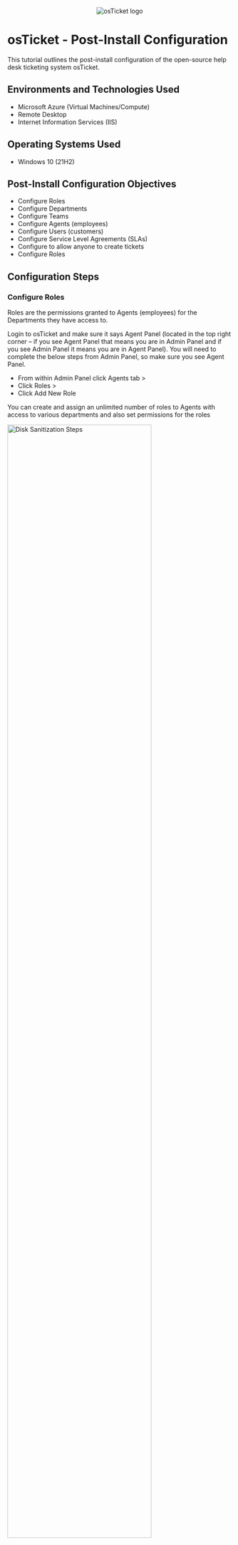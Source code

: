 <p align="center">
<img src="https://i.imgur.com/Clzj7Xs.png" alt="osTicket logo"/>
</p>

<h1>osTicket - Post-Install Configuration</h1>
This tutorial outlines the post-install configuration of the open-source help desk ticketing system osTicket.<br />


<h2>Environments and Technologies Used</h2>

- Microsoft Azure (Virtual Machines/Compute)
- Remote Desktop
- Internet Information Services (IIS)

<h2>Operating Systems Used </h2>

- Windows 10</b> (21H2)

<h2>Post-Install Configuration Objectives</h2>

- Configure Roles
- Configure Departments
- Configure Teams
- Configure Agents (employees)
- Configure Users (customers)
- Configure Service Level Agreements (SLAs)
- Configure to allow anyone to create tickets
- Configure Roles

<h2>Configuration Steps</h2>

<h3>Configure Roles</h3>

Roles are the permissions granted to Agents (employees) for the Departments they have access to. 


Login to osTicket and make sure it says Agent Panel (located in the top right corner – if you see Agent Panel that means you are in Admin Panel and if you see Admin Panel it means you are in Agent Panel). You will need to complete the below steps from Admin Panel, so make sure you see Agent Panel.

-	From within Admin Panel click Agents tab >
-	Click Roles >
-	Click Add New Role

You can create and assign an unlimited number of roles to Agents with access to various departments and also set permissions for the roles

<p>
<img src="https://i.imgur.com/v8SThbB.png" height="80%" width="80%" alt="Disk Sanitization Steps"/>
</p>

<h3>Configure Departments</h3>

-	From within Admin Panel click Agents tab >
-	Click Departments >
-	Click Add New Department

Because tickets are routed through the various Departments in the help desk, there are many settings that can be set for each Department

<p>
<img src="https://i.imgur.com/hU98eFk.png" height="80%" width="80%" alt="Disk Sanitization Steps"/>
</p>

<h3>Configure Teams</h3>

Teams are groups of agents from different departments that handle particular issues or users

-	From within Admin Panel click Agents tab >
-	Click Teams >
-	Click Add New Team

You can fill out the appropriate information and add agents from various departments as team members 

<p>
<img src="https://i.imgur.com/Ys4rbRT.png" height="80%" width="80%" alt="Disk Sanitization Steps"/>
</p>

<h3>Configure Agents (employees)</h3>

Agents are the employees that respond to and resolve tickets

-	From within Admin Panel click Agents tab >
-	Click Agents >
-	Click Add New Agent

You will need to assign your agents to a Primary Department and give them Primary Roles for the tickets/tasks routed to that department 

<p>
<img src="https://i.imgur.com/RrtJnQ8.png" height="80%" width="80%" alt="Disk Sanitization Steps"/>
</p>

<h3>Configure Users (customers)</h3>

Users are the creators of the tickets in the help desk. Users are associated with their email address, which serves as their unique identifier when creating a ticket, in the User Directory of the help desk. 

-	From within Agent Panel (remember to make sure you see Admin Panel, which means you are in Agent Panel) click Users tab >
-	Click Add User

<p>
<img src="https://i.imgur.com/ynTfg4E.png" height="80%" width="80%" alt="Disk Sanitization Steps"/>
</p>

<h3>Configure Service Level Agreements (SLAs)</h3>

SLAs are used to define the timeline that agents have to complete and close open tickets.

-	From within Admin Panel (make sure you see Agent Panel) click Manage tab >
-	Click SLA >
-	Click Add New SLA Plan

<p>
<img src="https://i.imgur.com/Wq3xXjn.png" height="80%" width="80%" alt="Disk Sanitization Steps"/>
</p>

<h3>Configure Help Topics</h3>

Help Topics will allow users to identify the kinds of issues associated with their tickets and they will also determine to which Department the tickets will be sent.

-	From within Admin Panel click Manage tab >
-	Click Help Topics >
-	Click Add New Help Topic

<p>
<img src="https://i.imgur.com/vWCz5q3.png" height="80%" width="80%" alt="Disk Sanitization Steps"/>
</p>


<p>
<img src="https://i.imgur.com/Wq3xXjn.png" height="80%" width="80%" alt="Disk Sanitization Steps"/>
</p>
<h3>Configure to allow anyone to create tickets</h3>

-	From within Admin Panel click Settings tab >
-	Click Users >
-	Within Users Settings, under Authentication Settings, make sure Registration Required is unchecked

<p>
<img src="https://i.imgur.com/vOAJ151.png" height="80%" width="80%" alt="Disk Sanitization Steps"/>
</p>

<br />

<p>
<img src="https://i.imgur.com/DJmEXEB.png" height="80%" width="80%" alt="Disk Sanitization Steps"/>
</p>
<p>
Lorem ipsum dolor sit amet, consectetur adipiscing elit, sed do eiusmod tempor incididunt ut labore et dolore magna aliqua. Ut enim ad minim veniam, quis nostrud exercitation ullamco laboris nisi ut aliquip ex ea commodo consequat. Duis aute irure dolor in reprehenderit in voluptate velit esse cillum dolore eu fugiat nulla pariatur.
</p>
<br />

<p>
<img src="https://i.imgur.com/RrtJnQ8.png" height="80%" width="80%" alt="Disk Sanitization Steps"/>
</p>
<p>
Lorem ipsum dolor sit amet, consectetur adipiscing elit, sed do eiusmod tempor incididunt ut labore et dolore magna aliqua. Ut enim ad minim veniam, quis nostrud exercitation ullamco laboris nisi ut aliquip ex ea commodo consequat. Duis aute irure dolor in reprehenderit in voluptate velit esse cillum dolore eu fugiat nulla pariatur.
</p>
<br />
